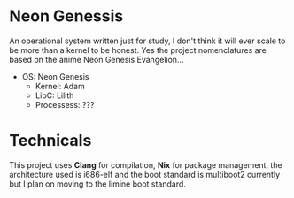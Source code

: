 # Neon Genessis
An operational system written just for study, I don't think it will ever scale
to be more than a kernel to be honest. Yes the project nomenclatures are based
on the anime Neon Genesis Evangelion...

* OS: Neon Genesis
  * Kernel:         Adam
  * LibC:           Lilith
  * Processess:     ???

# Technicals
This project uses **Clang** for compilation, **Nix** for package
management, the architecture used is i686-elf and the boot standard
is multiboot2 currently but I plan on moving to the limine boot
standard.
